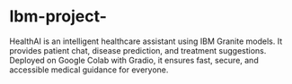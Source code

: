 # Ibm-project-
HealthAI is an intelligent healthcare assistant using IBM Granite models. It provides patient chat, disease prediction, and treatment suggestions. Deployed on Google Colab with Gradio, it ensures fast, secure, and accessible medical guidance for everyone.
